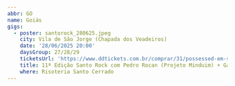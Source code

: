 ```yaml
---
abbr: GO
name: Goiás
gigs:
  - poster: santorock_280625.jpeg
    city: Vila de São Jorge (Chapada dos Veadeiros)
    date: '28/06/2025 20:00'
    daysGroup: 27/28/29
    ticketsUrl: 'https://www.ddtickets.com.br/comprar/31/possessed-em-sao-paulo'
    title: 11ª Edição Santo Rock com Pedro Rocan (Projeto Minduim) + Gabriel Thomaz Trio (Autoramas e Little Quail) ...
    where: Risoteria Santo Cerrado
---
```


